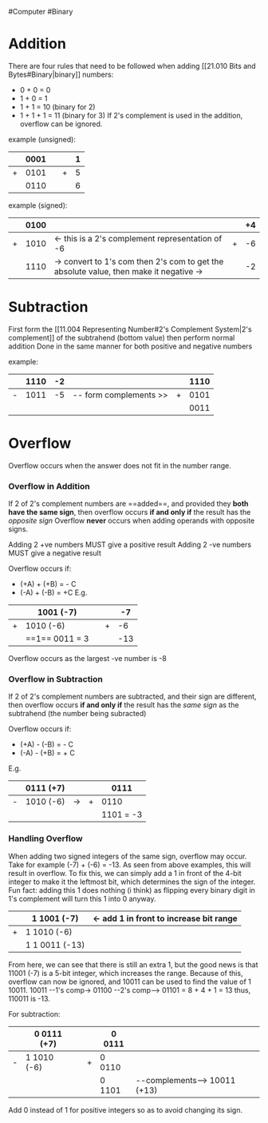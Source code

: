 #Computer #Binary

# Addition
There are four rules that need to be followed when adding [[21.010 Bits and Bytes#Binary|binary]] numbers:
- 0 + 0 = 0
- 1 + 0 = 1
- 1 + 1 = 10 (binary for 2)
- 1 + 1 + 1 = 11 (binary for 3)
If 2's complement is used in the addition, overflow can be ignored.

example (unsigned):

|     | 0001 |     |     | 1   |
| --- | ---- | --- | --- | --- |
| +   | 0101 |     | +   | 5   |
|     | 0110 |     |     | 6   |
example (signed):

|     | 0100 |                                                                                        |     | +4  |
| --- | ---- | -------------------------------------------------------------------------------------- | --- | --- |
| +   | 1010 | <- this is a 2's complement representation of -6                                       | +   | -6  |
|     | 1110 | -> convert to 1's com then 2's com to get the absolute value, then make it negative -> |     | -2  |

# Subtraction
First form the [[11.004 Representing Number#2's Complement System|2's complement]] of the subtrahend (bottom value) then perform normal addition
Done in the same manner for both positive and negative numbers

example:

|     | 1110 | -2  |                        |     | 1110 |
| --- | ---- | --- | ---------------------- | --- | ---- |
| -   | 1011 | -5  | -- form complements >> | +   | 0101 |
|     |      |     |                        |     | 0011 |
# Overflow
Overflow occurs when the answer does not fit in the number range.

### Overflow in Addition
If 2 of 2's complement numbers are ==added==, and provided they **both have the same sign**, then overflow occurs **if and only if** the result has the *opposite sign*
Overflow **never** occurs when adding operands with opposite signs.

Adding 2 +ve numbers MUST give a positive result 
Adding 2 -ve numbers MUST give a negative result

Overflow occurs if:
- (+A) + (+B) = - C
- (-A) + (-B) = +C
E.g.

|     | 1001 (-7)        |     |     | -7  |
| --- | ---------------- | --- | --- | --- |
| +   | 1010 (-6)        |     | +   | -6  |
|     | ==1==   0011 = 3 |     |     | -13 |
Overflow occurs as the largest -ve number is -8

### Overflow in Subtraction
If 2 of 2's complement numbers are subtracted, and their sign are different, then overflow occurs **if and only if** the result has the *same sign* as the subtrahend (the number being subracted)

Overflow occurs if:
-  (+A) - (-B) = - C
-  (-A) - (+B) = + C

E.g.

|     | 0111 (+7) |     |     | 0111      |
| --- | --------- | --- | --- | --------- |
| -   | 1010 (-6) | ->  | +   | 0110      |
|     |           |     |     | 1101 = -3 |

### Handling Overflow
When adding two signed integers of the same sign, overflow may occur.
Take for example (-7) + (-6) = -13. As seen from above examples, this will result in overflow.
To fix this, we can simply add a 1 in front of the 4-bit integer to make it the leftmost bit, which determines the sign of the integer.
Fun fact: adding this 1 does nothing (i think) as flipping every binary digit in 1's complement will turn this 1 into 0 anyway.

|     | 1 1001 (-7)    | <- add 1 in front to increase bit range |
| --- | -------------- | --------------------------------------- |
| +   | 1 1010 (-6)    |                                         |
|     | 1 1 0011 (-13) |                                         |
From here, we can see that there is still an extra 1, but the good news is that 11001 (-7) is a 5-bit integer, which increases the range.
Because of this, overflow can now be ignored, and 10011 can be used to find the value of 1 10011.
10011 --1's comp-> 01100 --2's comp--> 01101 = 8 + 4 + 1 = 13
thus, 110011 is -13.

For subtraction:

|     | 0 0111 (+7) |     |     | 0 0111 |                              |
| --- | ----------- | --- | --- | ------ | ---------------------------- |
| -   | 1 1010 (-6) |     | +   | 0 0110 |                              |
|     |             |     |     | 0 1101 | --complements--> 10011 (+13) |
Add 0 instead of 1 for positive integers so as to avoid changing its sign.
